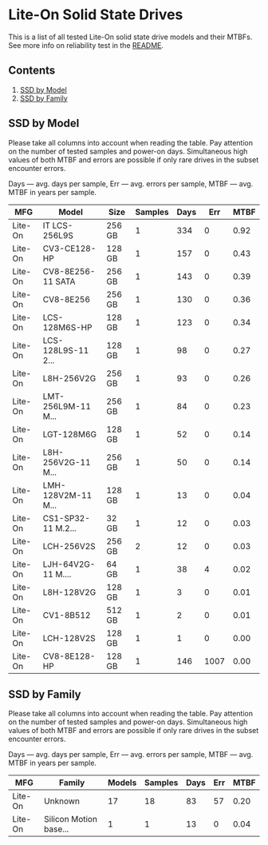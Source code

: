 Lite-On Solid State Drives
==========================

This is a list of all tested Lite-On solid state drive models and their MTBFs. See
more info on reliability test in the [README](https://github.com/bsdhw/SMART).

Contents
--------

1. [ SSD by Model  ](#ssd-by-model)
2. [ SSD by Family ](#ssd-by-family)

SSD by Model
------------

Please take all columns into account when reading the table. Pay attention on the
number of tested samples and power-on days. Simultaneous high values of both MTBF
and errors are possible if only rare drives in the subset encounter errors.

Days — avg. days per sample,
Err  — avg. errors per sample,
MTBF — avg. MTBF in years per sample.

| MFG       | Model              | Size   | Samples | Days  | Err   | MTBF   |
|-----------|--------------------|--------|---------|-------|-------|--------|
| Lite-On   | IT LCS-256L9S      | 256 GB | 1       | 334   | 0     | 0.92   |
| Lite-On   | CV3-CE128-HP       | 128 GB | 1       | 157   | 0     | 0.43   |
| Lite-On   | CV8-8E256-11 SATA  | 256 GB | 1       | 143   | 0     | 0.39   |
| Lite-On   | CV8-8E256          | 256 GB | 1       | 130   | 0     | 0.36   |
| Lite-On   | LCS-128M6S-HP      | 128 GB | 1       | 123   | 0     | 0.34   |
| Lite-On   | LCS-128L9S-11 2... | 128 GB | 1       | 98    | 0     | 0.27   |
| Lite-On   | L8H-256V2G         | 256 GB | 1       | 93    | 0     | 0.26   |
| Lite-On   | LMT-256L9M-11 M... | 256 GB | 1       | 84    | 0     | 0.23   |
| Lite-On   | LGT-128M6G         | 128 GB | 1       | 52    | 0     | 0.14   |
| Lite-On   | L8H-256V2G-11 M... | 256 GB | 1       | 50    | 0     | 0.14   |
| Lite-On   | LMH-128V2M-11 M... | 128 GB | 1       | 13    | 0     | 0.04   |
| Lite-On   | CS1-SP32-11 M.2... | 32 GB  | 1       | 12    | 0     | 0.03   |
| Lite-On   | LCH-256V2S         | 256 GB | 2       | 12    | 0     | 0.03   |
| Lite-On   | LJH-64V2G-11 M.... | 64 GB  | 1       | 38    | 4     | 0.02   |
| Lite-On   | L8H-128V2G         | 128 GB | 1       | 3     | 0     | 0.01   |
| Lite-On   | CV1-8B512          | 512 GB | 1       | 2     | 0     | 0.01   |
| Lite-On   | LCH-128V2S         | 128 GB | 1       | 1     | 0     | 0.00   |
| Lite-On   | CV8-8E128-HP       | 128 GB | 1       | 146   | 1007  | 0.00   |

SSD by Family
-------------

Please take all columns into account when reading the table. Pay attention on the
number of tested samples and power-on days. Simultaneous high values of both MTBF
and errors are possible if only rare drives in the subset encounter errors.

Days — avg. days per sample,
Err  — avg. errors per sample,
MTBF — avg. MTBF in years per sample.

| MFG       | Family                 | Models | Samples | Days  | Err   | MTBF   |
|-----------|------------------------|--------|---------|-------|-------|--------|
| Lite-On   | Unknown                | 17     | 18      | 83    | 57    | 0.20   |
| Lite-On   | Silicon Motion base... | 1      | 1       | 13    | 0     | 0.04   |
